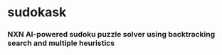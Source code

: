 # sudokask
### NXN AI-powered sudoku puzzle solver using backtracking search and multiple heuristics

